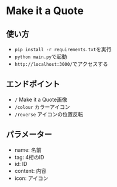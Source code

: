 # Make it a Quote
## 使い方
- `pip install -r requirements.txt`を実行
- `python main.py`で起動
- `http://localhost:3000/`でアクセスする
## エンドポイント
- `/` Make it a Quote画像
- `/colour` カラーアイコン
- `/reverse` アイコンの位置反転
## パラメーター
- name: 名前
- tag: 4桁のID
- id: ID
- content: 内容
- icon: アイコン
